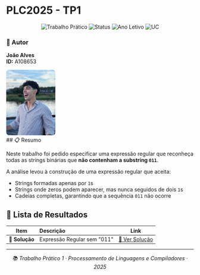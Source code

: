 # PLC2025 - TP1

<div align="center">

![Trabalho Prático](https://img.shields.io/badge/TP1-Expressões_Regulares-blue)
![Status](https://img.shields.io/badge/Status-Concluído-success)
![Ano Letivo](https://img.shields.io/badge/Ano%20Letivo-2025-green)
![UC](https://img.shields.io/badge/UC-PLC-orange)

</div>

### 👤 Autor

<div align="left">

**João Alves**  
**ID:** A108653

<img src="../me.jpg" width="132" height="176" alt="Foto de João Alves" style="border-radius: 8px;">

</div>
## 📋 Resumo

Neste trabalho foi pedido especificar uma expressão regular que reconheça todas as strings binárias que **não contenham a substring `011`**.

A análise levou à construção de uma expressão regular que aceita:
- Strings formadas apenas por `1`s
- Strings onde zeros podem aparecer, mas nunca seguidos de dois `1`s
- Cadeias completas, garantindo que a sequência `011` não ocorre

## 📂 Lista de Resultados

| Item | Descrição | Link |
|:---:|:---|:---:|
| **📄 Solução** | Expressão Regular sem "011" | [🔗 Ver Solução](./solucao1.txt) |

---

<div align="center">

*📚 Trabalho Prático 1 · Processamento de Linguagens e Compiladores · 2025*

</div>